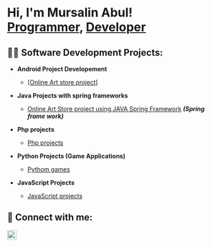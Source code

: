 <h1>Hi, I'm Mursalin Abul! <br/><a href="https://github.com/mursalinabul">Programmer</a>, <a href="https://www.linkedin.com/in/afmmursalin/">Developer</a>

<h2>👨‍💻 Software Development Projects:</h2>

- <b>Android Project Developement</b>
  - [[Online Art store project](https://github.com/mursalinabul/Island_Art_Store_Android)]
- <b>Java Projects with spring frameworks</b>
  - [Online Art Store project using JAVA Spring Framework](https://github.com/mursalinabul/Island_Art_Store_Android) <b><i>(Spring frame work)</b></i>
- <b>Php projects</b>
  - [Php projects](https://github.com/mursalinabul/)
  
- <b>Python Projects (Game Applications)</b>
  - [Pythom games](https://github.com/mursalinabul/)
  
- <b>JavaScript Projects</b>
  - [JavaScript projects](https://github.com/joshmadakor1/Package-Delivery-Pathfinding-Algorithm)


<h2> 🤳 Connect with me:</h2>


[<img align="left" alt="JoshMadakor | LinkedIn" width="22px" src="https://cdn.jsdelivr.net/npm/simple-icons@v3/icons/linkedin.svg" />][linkedin]


[linkedin]: https://linkedin.com/in/afmmursalin

<!--
**joshmadakor1/joshmadakor1** is a ✨ _special_ ✨ repository because its `README.md` (this file) appears on your GitHub profile.

Here are some ideas to get you started:

- 🔭 I’m currently working on ...
- 🌱 I’m currently learning ...
- 👯 I’m looking to collaborate on ...
- 🤔 I’m looking for help with ...
- 💬 Ask me about ...
- 📫 How to reach me: ...
- 😄 Pronouns: ...
- ⚡ Fun fact: ...
-->
